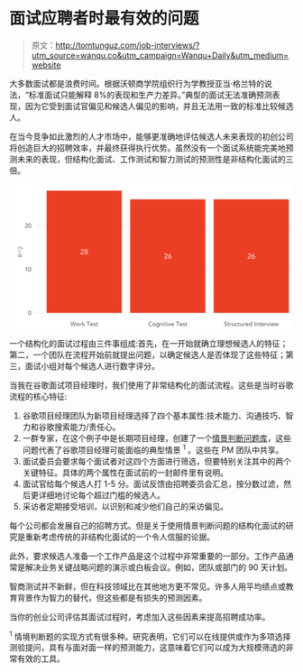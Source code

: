 # 面试应聘者时最有效的问题

> 原文：<http://tomtunguz.com/job-interviews/?utm_source=wanqu.co&utm_campaign=Wanqu+Daily&utm_medium=website>

大多数面试都是浪费时间。根据沃顿商学院组织行为学教授亚当·格兰特的说法，“标准面试只能解释 8%的表现和生产力差异。”典型的面试无法准确预测表现，因为它受到面试官偏见和候选人偏见的影响，并且无法用一致的标准比较候选人。

在当今竞争如此激烈的人才市场中，能够更准确地评估候选人未来表现的初创公司将创造巨大的招聘效率，并最终获得执行优势。虽然没有一个面试系统能完美地预测未来的表现，但结构化面试、工作测试和智力测试的预测性是非结构化面试的三倍。

![image](img/beb20af2a99921ada5314761da00c3b3.png)

一个结构化的面试过程由三件事组成:首先，在一开始就确立理想候选人的特征；第二，一个团队在流程开始前就提出问题，以确定候选人是否体现了这些特征；第三，面试小组对每个候选人进行数字评分。

当我在谷歌面试项目经理时，我们使用了非常结构化的面试流程。这些是当时谷歌流程的核心特征:

1.  谷歌项目经理团队为新项目经理选择了四个基本属性:技术能力、沟通技巧、智力和谷歌搜索能力/责任心。
2.  一群专家，在这个例子中是长期项目经理，创建了一个[情景判断问题库](http://en.wikipedia.org/wiki/Situational_judgement_test)，这些问题代表了谷歌项目经理可能面临的典型情景 <sup>1</sup> 。这些在 PM 团队中共享。
3.  面试委员会要求每个面试者对这四个方面进行筛选，但要特别关注其中的两个关键特征。具体的两个属性在面试前的一封邮件里有说明。
4.  面试官给每个候选人打 1-5 分。面试反馈由招聘委员会汇总，按分数过滤，然后更详细地讨论每个超过门槛的候选人。
5.  采访者定期接受培训，以识别和减少他们自己的采访偏见。

每个公司都会发展自己的招聘方式。但是关于使用情景判断问题的结构化面试的研究是重新考虑传统的非结构化面试的一个令人信服的论据。

此外，要求候选人准备一个工作产品是这个过程中非常重要的一部分。工作产品通常是解决业务关键战略问题的演示或白板会议。例如，团队或部门的 90 天计划。

智商测试并不新鲜，但在科技领域比在其他地方更不常见。许多人用平均绩点或教育背景作为智力的替代，但这些都是有损失的预测因素。

当你的创业公司评估其面试过程时，考虑加入这些因素来提高招聘成功率。

<sup>1</sup> 情境判断题的实现方式有很多种。研究表明，它们可以在线提供或作为多项选择测验提问，具有与面对面一样的预测能力，这意味着它们可以成为大规模筛选的非常有效的工具。